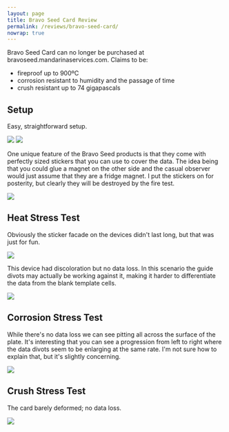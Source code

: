```yaml
---
layout: page
title: Bravo Seed Card Review
permalink: /reviews/bravo-seed-card/
nowrap: true
---
```

Bravo Seed Card can no longer be purchased at bravoseed.mandarinaservices.com. Claims to be:
<ul>
	<li>fireproof up to 900ºC</li>
	<li>corrosion resistant to humidity and the passage of time</li>
	<li>crush resistant up to 74 gigapascals</li>
</ul>

## Setup

Easy, straightforward setup.

<img src="../../img/devices/bravo_seed_card_setup.jpeg" />

<img src="../../img/devices/bravo_seed_card_new.jpeg" />

One unique feature of the Bravo Seed products is that they come with perfectly sized stickers that you can use to cover the data. The idea being that you could glue a magnet on the other side and the casual observer would just assume that they are a fridge magnet. I put the stickers on for posterity, but clearly they will be destroyed by the fire test.

<img src="../../img/devices/bravo_seed_card_sticker.jpeg" />

## Heat Stress Test

Obviously the sticker facade on the devices didn't last long, but that was just for fun.

<img src="../../img/devices/bravo_seed_card_heat.jpeg" />

This device had discoloration but no data loss. In this scenario the guide divots may actually be working against it, making it harder to differentiate the data from the blank template cells.

<img src="../../img/devices/bravo_seed_card_heat2.jpeg" />

## Corrosion Stress Test

While there's no data loss we can see pitting all across the surface of the plate. It's interesting that you can see a progression from left to right where the data divots seem to be enlarging at the same rate. I'm not sure how to explain that, but it's slightly concerning.

<img src="../../img/devices/bravo_seed_card_acid.jpeg" />

## Crush Stress Test

The card barely deformed; no data loss.

<img src="../../img/devices/bravo_seed_card_crush.jpeg" />
